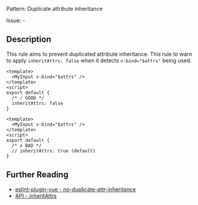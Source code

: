 Pattern: Duplicate attribute inheritance

Issue: -

## Description

This rule aims to prevent duplicated attribute inheritance. This rule to warn to apply `inheritAttrs: false` when it detects `v-bind="$attrs"` being used.

<eslint-code-block :rules="{'vue/no-duplicate-attr-inheritance': ['error']}">

```vue
<template>
  <MyInput v-bind="$attrs" />
</template>
<script>
export default {
  /* ✓ GOOD */
  inheritAttrs: false
}
```

</eslint-code-block>

<eslint-code-block :rules="{'vue/no-duplicate-attr-inheritance': ['error']}">

```vue
<template>
  <MyInput v-bind="$attrs" />
</template>
<script>
export default {
  /* ✗ BAD */
  // inheritAttrs: true (default)
}
```

</eslint-code-block>

## Further Reading

* [eslint-plugin-vue - no-duplicate-attr-inheritance](https://eslint.vuejs.org/rules/no-duplicate-attr-inheritance.html)
* [API - inheritAttrs](https://v3.vuejs.org/api/options-misc.html#inheritattrs)
